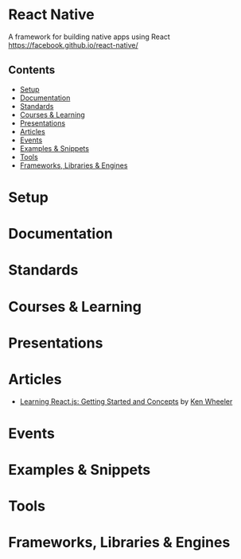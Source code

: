 # React Native

A framework for building native apps using React  
https://facebook.github.io/react-native/

## Contents

- [Setup](#setup)
- [Documentation](#documentation)
- [Standards](#standards)
- [Courses & Learning](#courses--learning)
- [Presentations](#presentations)
- [Articles](#articles)
- [Events](#events)
- [Examples & Snippets](#examples--snippets)
- [Tools](#tools)
- [Frameworks, Libraries & Engines](#frameworks-libraries--engines)

# Setup

# Documentation

# Standards

# Courses & Learning

# Presentations

# Articles

- [Learning React.js: Getting Started and Concepts](https://scotch.io/tutorials/learning-react-getting-started-and-concepts)
  by [Ken Wheeler](http://kenwheeler.github.io/)

# Events

# Examples & Snippets

# Tools

# Frameworks, Libraries & Engines
